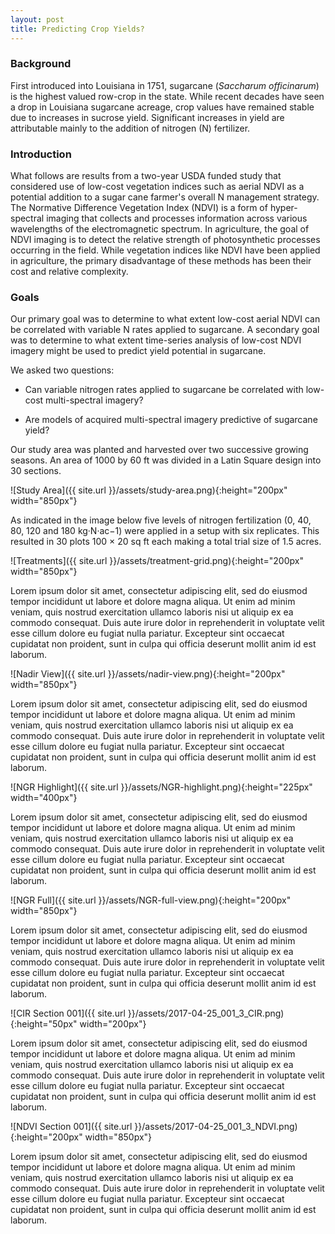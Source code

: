 ```yaml
---
layout: post
title: Predicting Crop Yields?
---
```


### Background

First introduced into Louisiana in 1751, sugarcane (*Saccharum officinarum*) is the highest valued row-crop in the state. While recent decades have seen a drop in Louisiana sugarcane acreage, crop values have remained stable due to increases in sucrose yield. Significant increases in yield are attributable mainly to the addition of nitrogen (N) fertilizer.



### Introduction

What follows are results from a two-year USDA funded study that considered use of low-cost vegetation indices such as aerial NDVI as a potential addition to a sugar cane farmer's overall N management strategy. The Normative Difference Vegetation Index (NDVI) is a form of hyper-spectral imaging that collects and processes information across various wavelengths of the electromagnetic spectrum. In agriculture, the goal of NDVI imaging is to detect the relative strength of photosynthetic processes occurring in the field. While vegetation indices like NDVI have been applied in agriculture, the primary disadvantage of these methods has been their cost and relative complexity.

 
### Goals
Our primary goal was to determine to what extent low-cost aerial NDVI can be correlated with variable N rates applied to sugarcane. A secondary goal was to determine to what extent time-series analysis of low-cost NDVI imagery might be used to predict yield potential in sugarcane.

We asked two questions:

* Can variable nitrogen rates applied to sugarcane be correlated with low-cost multi-spectral imagery?

* Are models of acquired multi-spectral imagery predictive of sugarcane yield?

Our study area was planted and harvested over two successive growing seasons. An area of 1000 by 60 ft was divided in a Latin Square design into 30 sections.

![Study Area]({{ site.url }}/assets/study-area.png){:height="200px" width="850px"} 

As indicated in the image below five levels of nitrogen fertilization (0, 40, 80, 120 and 180 kg·N·ac−1) were applied in a setup with six replicates. This resulted in 30 plots 100 × 20 sq ft each making a total trial size of 1.5 acres.

![Treatments]({{ site.url }}/assets/treatment-grid.png){:height="200px" width="850px"} 

Lorem ipsum dolor sit amet, consectetur adipiscing elit, sed do eiusmod tempor incididunt ut labore et dolore magna aliqua. Ut enim ad minim veniam, quis nostrud exercitation ullamco laboris nisi ut aliquip ex ea commodo consequat. Duis aute irure dolor in reprehenderit in voluptate velit esse cillum dolore eu fugiat nulla pariatur. Excepteur sint occaecat cupidatat non proident, sunt in culpa qui officia deserunt mollit anim id est laborum.

![Nadir View]({{ site.url }}/assets/nadir-view.png){:height="200px" width="850px"} 

Lorem ipsum dolor sit amet, consectetur adipiscing elit, sed do eiusmod tempor incididunt ut labore et dolore magna aliqua. Ut enim ad minim veniam, quis nostrud exercitation ullamco laboris nisi ut aliquip ex ea commodo consequat. Duis aute irure dolor in reprehenderit in voluptate velit esse cillum dolore eu fugiat nulla pariatur. Excepteur sint occaecat cupidatat non proident, sunt in culpa qui officia deserunt mollit anim id est laborum.

![NGR Highlight]({{ site.url }}/assets/NGR-highlight.png){:height="225px" width="400px"} 

Lorem ipsum dolor sit amet, consectetur adipiscing elit, sed do eiusmod tempor incididunt ut labore et dolore magna aliqua. Ut enim ad minim veniam, quis nostrud exercitation ullamco laboris nisi ut aliquip ex ea commodo consequat. Duis aute irure dolor in reprehenderit in voluptate velit esse cillum dolore eu fugiat nulla pariatur. Excepteur sint occaecat cupidatat non proident, sunt in culpa qui officia deserunt mollit anim id est laborum.

![NGR Full]({{ site.url }}/assets/NGR-full-view.png){:height="200px" width="850px"} 

Lorem ipsum dolor sit amet, consectetur adipiscing elit, sed do eiusmod tempor incididunt ut labore et dolore magna aliqua. Ut enim ad minim veniam, quis nostrud exercitation ullamco laboris nisi ut aliquip ex ea commodo consequat. Duis aute irure dolor in reprehenderit in voluptate velit esse cillum dolore eu fugiat nulla pariatur. Excepteur sint occaecat cupidatat non proident, sunt in culpa qui officia deserunt mollit anim id est laborum.

![CIR Section 001]({{ site.url }}/assets/2017-04-25_001_3_CIR.png){:height="50px" width="200px"} 

Lorem ipsum dolor sit amet, consectetur adipiscing elit, sed do eiusmod tempor incididunt ut labore et dolore magna aliqua. Ut enim ad minim veniam, quis nostrud exercitation ullamco laboris nisi ut aliquip ex ea commodo consequat. Duis aute irure dolor in reprehenderit in voluptate velit esse cillum dolore eu fugiat nulla pariatur. Excepteur sint occaecat cupidatat non proident, sunt in culpa qui officia deserunt mollit anim id est laborum.

![NDVI Section 001]({{ site.url }}/assets/2017-04-25_001_3_NDVI.png){:height="200px" width="850px"} 


Lorem ipsum dolor sit amet, consectetur adipiscing elit, sed do eiusmod tempor incididunt ut labore et dolore magna aliqua. Ut enim ad minim veniam, quis nostrud exercitation ullamco laboris nisi ut aliquip ex ea commodo consequat. Duis aute irure dolor in reprehenderit in voluptate velit esse cillum dolore eu fugiat nulla pariatur. Excepteur sint occaecat cupidatat non proident, sunt in culpa qui officia deserunt mollit anim id est laborum.